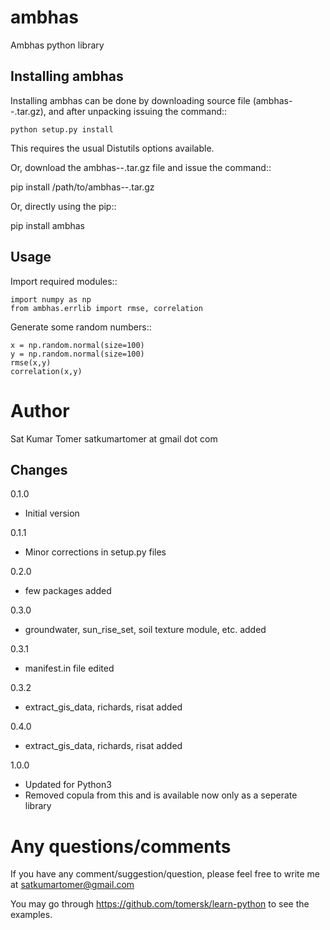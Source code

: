 # ambhas
Ambhas python library

## Installing ambhas

Installing ambhas can be done by downloading source file (ambhas--<version>.tar.gz), and after unpacking issuing the command::

    python setup.py install

This requires the usual Distutils options available.

Or, download the ambhas--<version>.tar.gz file and issue the command::
    
   pip install /path/to/ambhas--<version>.tar.gz

Or, directly using the pip::

   pip install ambhas   
   

## Usage

Import required modules::

    import numpy as np
    from ambhas.errlib import rmse, correlation

Generate some random numbers::

    x = np.random.normal(size=100)
    y = np.random.normal(size=100)
    rmse(x,y)
    correlation(x,y)

# Author

Sat Kumar Tomer
satkumartomer at gmail dot com

## Changes

0.1.0 
* Initial version

0.1.1
* Minor corrections in setup.py files

0.2.0
* few packages added

0.3.0
* groundwater, sun_rise_set, soil texture module, etc. added

0.3.1
* manifest.in file edited

0.3.2
* extract_gis_data, richards, risat added

0.4.0 
* extract_gis_data, richards, risat added

1.0.0 
* Updated for Python3
* Removed copula from this and is available now only as a seperate library

# Any questions/comments

If you have any comment/suggestion/question, 
please feel free to write me at satkumartomer@gmail.com

You may go through https://github.com/tomersk/learn-python to see the examples.

